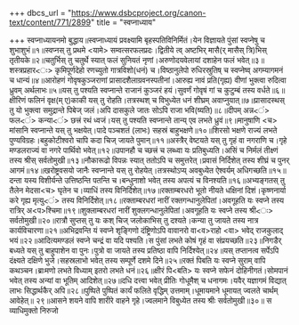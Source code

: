 +++
dbcs_url = "https://www.dsbcproject.org/canon-text/content/771/2899"
title = "स्वप्नाध्याय"

+++
स्वप्नाध्यायनमो बुद्धाय॥स्वप्नाध्यायं प्रवक्ष्यामि
बृहस्पतिविनिर्मितं।येन विज्ञायते पुंसां
स्वप्नेषु च शुभाशुभं॥१॥स्वप्नस् तु प्रथमे
<यामे> सम्वत्सरफलप्रदः।द्वितीये त्व् अष्टभिर्
मासै(र् मासैस् त्रि)भिस् तृतीयके॥२॥चतुर्भिस् तु चतुर्थे
स्यात् फलं सुनियतं नृणां।अरुणोदयवेलायां
दशाहेन फलं भवेत्॥३॥शस्त्रप्रहार<ः> कृमिपूर्णदेहो
रणच्युतो गात्रविशो(धनं) च।विष्ठानुलेपो रुधिरस्रुतिष्
च स्वप्नेष्व् अगम्यागमनं च धान्यं॥४॥आरोहणं गोवृषकुञ्जराणां
प्रासादशैलाग्रवनस्पतीनां।आरुह्य नावं प्रति(गृह्य) वीणां भुक्त्वा
रुदित्वा ध्रुवम् अर्थलाभः॥५॥यस् तु पश्यति स्वप्नान्ते
राजानं कुञ्जरं हयं।सुवर्णं गोवृषं
गां च कुटुम्बं तस्य वर्धते॥६॥क्षीरिणं फलिनं
वृक्ष(म् ए)काकी यस् तु रोहति।तत्रस्थश् च विभुध्येत
धनं शीघ्रम् अवाप्नुयात्॥७॥प्रासादस्थस् तु
यो भुक्त्वा समुद्रान्ते पिबेज् जलं।अपि दासकुले जातः
सोऽपि राजा भवि(ष्यति)॥८॥दीपम् अन्न<ं> फल<ं> कन्या<ं> छत्त्रं रथं ध्वजं।यस् तु पश्यति स्वप्नान्ते
तान्य् एव लभते ध्रुवं॥९॥मानुषाणि <च> मांसानि स्वप्नान्ते
यस् तु भक्षयेत्।पादे पञ्चशतं (लाभः) सहस्रं बाहुभक्षणे॥१०॥शिरसो भक्षणे राज्यं
लभते पुण्यविग्रहः।बहुकोटीश्वरो चापि
कदा चिज् जायते पुमान्॥११॥अस्त्रैर् वेष्टयते
यस् तु गृहं वा नगराणि च।गृहे मण्डलराज्यं
वा नगरे पार्थिवो भवेत्॥१२॥उपानहौ च च्छत्त्रं
च लब्ध्वा यः प्रतिबुध्यति।असिं च निर्मलं
तीक्ष्णं तस्य श्रीस् सर्वतोमुखी॥१३॥नौकारूढो विपन्नः
स्यात् ततोऽपि च समुत्तरेत्।प्रवासं निर्दिशेत्
तस्य शीघ्रं च पुनर् आगमं॥१४॥खरोष्ट्रवसयो जानैः
स्वप्नान्ते यस् तु रोहयेत्।तत्रस्थोऽप्य् अवबुध्येत
ऐश्वर्यम् अधिगच्छति॥१५॥दन्ता यस्य विशीर्यन्ते
उत्तिष्ठन्ति पतन्ति च।बन्धुनाशो भवेत्
तस्य अपत्यं च विनश्यति॥१६॥अभ्यङ्गतस् तु तैलेन
मेदसा<च> घृतेन च।व्याधिं तस्य विनिर्दिशेत्॥१७॥रक्ताम्बरधरो भूतो
नीयते धक्षिनां दिशं।कृष्णनार्या करे
गृह्य मृत्यु<ं> तस्य विनिर्दिशेत्॥१८॥रक्ताम्बरधरां नारीं
रक्तगन्धानुलेपितां।अवगूहति यः स्वप्ने
तस्य रात्रिर् अ<प>श्चिमा॥१९॥शुक्लाम्बरधरां
नारीं शुक्लगन्धानुलेपितां।अवगूहति यः स्वप्ने
तस्य श्री<ः> सर्वतोमुखी॥२०॥रात्रौ सुप्तस्
तु यः कश् चिज् जलोकाभिस् तु दश्यते।कन्या तु जायते
तस्य नात्र कार्यविचारणा॥२१॥अभिद्रवन्ति यं
स्वप्ने शृङ्गिणो दंष्ट्रिणोऽपि वावानरो वा<व>राहो <वा> भवेद् राजकुलाद्
भयं॥२२॥आदित्यमण्डलं स्वप्ने
चन्द्रं वा यदि पश्यति।स पुंसां लभते कोषं
गृहं वा संप्रयच्छति॥२३॥निगडैर् बध्यते
यस् तु बाहुपाशेन वा पुनः।पुत्रो वा जायते
तस्य प्रतिष्ठा वापि निर्दिश्येत्॥२४॥यस् तप्तानत्व सर्पेऽपि
दंक्ष्यते दक्षिणे भुजे।सहस्रलाभो भवेत्
तस्य सम्पूर्णे दशमे दिने॥२५॥रक्तं पिबति यः
स्वप्ने सुराम् वापि कथञ्चन।ब्राःमणो लभते विध्याम्
इतरो लभते धनं॥२६॥क्षीरं पि<बति> यः स्वप्ने सफेनं
दोहिनीगतं।सोमपानं भवेत् तस्य
अन्यां वा भूतिम् आदिशेत्॥२७॥दधि दत्त्वा भवेत्
प्रीतिः गोधूमैश् च धनागमः।यवैर् यज्ञागमं
विद्यात् लाभः सिद्धार्थकैर् अपि॥२८॥पुष्पिते पुष्पितं
कार्यं फलिते वृद्धिम् उत्तमाम्।धूमायमाने धूमायत्
ज्वलते चार्थम् आवेहेत्॥ २९॥आसने शयने वापि
शारीरे वाहने गृहे।ज्वलमाने विबुध्येत
तस्य श्रीः सर्वतोमुखी॥३०॥
स व्याधिमुक्तो
निरुजो
